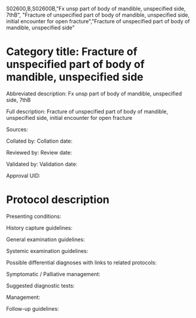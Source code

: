 S02600,B,S02600B,"Fx unsp part of body of mandible, unspecified side, 7thB", "Fracture of unspecified part of body of mandible, unspecified side, initial encounter for open fracture","Fracture of unspecified part of body of mandible, unspecified side"
# Category title: Fracture of unspecified part of body of mandible, unspecified side

Abbreviated description: Fx unsp part of body of mandible, unspecified side, 7thB

Full description: Fracture of unspecified part of body of mandible, unspecified side, initial encounter for open fracture

Sources:

Collated by:
Collation date:

Reviewed by:
Review date:

Validated by:
Validation date:

Approval UID:

# Protocol description

Presenting conditions:

History capture guidelines:

General examination guidelines:

Systemic examination guidelines:

Possible differential diagnoses with links to related protocols:

Symptomatic / Palliative management:

Suggested diagnostic tests:

Management:

Follow-up guidelines:
